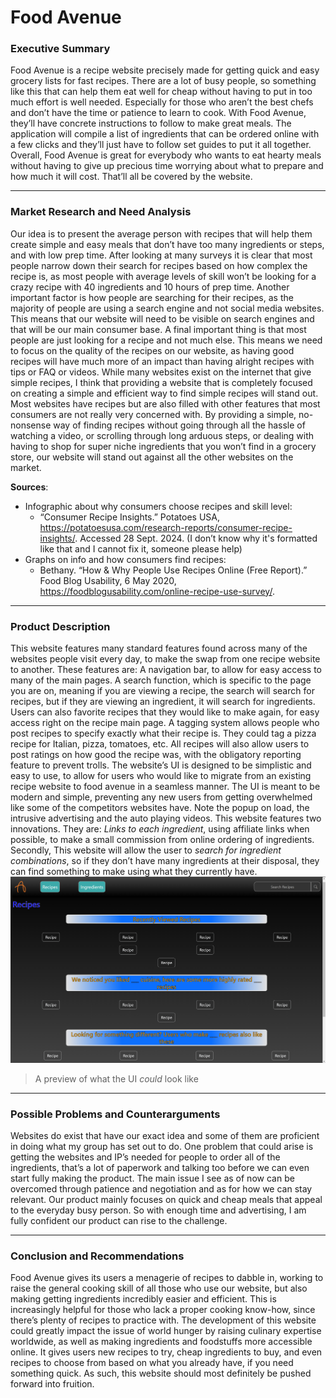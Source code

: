 # Food Avenue

### Executive Summary

Food Avenue is a recipe website precisely made for getting quick and easy grocery lists for fast recipes. There are a lot of busy people, so something like this that can help them eat well for cheap without having to put in too much effort is well needed. Especially for those who aren’t the best chefs and don’t have the time or patience to learn to cook. With Food Avenue, they’ll have concrete instructions to follow to make great meals. The application will compile a list of ingredients that can be ordered online with a few clicks and they’ll just have to follow set guides to put it all together. Overall, Food Avenue is great for everybody who wants to eat hearty meals without having to give up precious time worrying about what to prepare and how much it will cost. That’ll all be covered by the website.

---

### Market Research and Need Analysis

Our idea is to present the average person with recipes that will help them create simple and easy meals that don’t have too many ingredients or steps, and with low prep time. After looking at many surveys it is clear that most people narrow down their search for recipes based on how complex the recipe is, as most people with average levels of skill won’t be looking for a crazy recipe with 40 ingredients and 10 hours of prep time. Another important factor is how people are searching for their recipes, as the majority of people are using a search engine and not social media websites. This means that our website will need to be visible on search engines and that will be our main consumer base. A final important thing is that most people are just looking for a recipe and not much else. This means we need to focus on the quality of the recipes on our website, as having good recipes will have much more of an impact than having alright recipes with tips or FAQ or videos. 
While many websites exist on the internet that give simple recipes, I think that providing a website that is completely focused on creating a simple and efficient way to find simple recipes will stand out. Most websites have recipes but are also filled with other features that most consumers are not really very concerned with. By providing a simple, no-nonsense way of finding recipes without going through all the hassle of watching a video, or scrolling through long arduous steps, or dealing with having to shop for super niche ingredients that you won’t find in a grocery store, our website will stand out against all the other websites on the market.

**Sources**: 
- Infographic about why consumers choose recipes and skill level:
  - “Consumer Recipe Insights.” Potatoes USA, https://potatoesusa.com/research-reports/consumer-recipe-insights/. Accessed 28 Sept. 2024.
(I don’t know why it's formatted like that and I cannot fix it, someone please help)
- Graphs on info and how consumers find recipes:
  - Bethany. “How & Why People Use Recipes Online (Free Report).” Food Blog Usability, 6 May 2020, https://foodblogusability.com/online-recipe-use-survey/.

---

### Product Description

This website features many standard features found across many of the websites people visit every day, to make the swap from one recipe website to another. These features are: A navigation bar, to allow for easy access to many of the main pages. A search function, which is specific to the page you are on, meaning if you are viewing a recipe, the search will search for recipes, but if they are viewing an ingredient, it will search for ingredients. Users can also favorite recipes that they would like to make again, for easy access right on the recipe main page. A tagging system allows people who post recipes to specify exactly what their recipe is. They could tag a pizza recipe for Italian, pizza, tomatoes, etc. All recipes will also allow users to post ratings on how good the recipe was, with the obligatory reporting feature to prevent trolls.
The website’s UI is designed to be simplistic and easy to use, to allow for users who would like to migrate from an existing recipe website to food avenue in a seamless manner. The UI is meant to be modern and simple, preventing any new users from getting overwhelmed like some of the competitors websites have. Note the popup on load, the intrusive advertising and the auto playing videos. 
This website features two innovations. They are: *Links to each ingredient*, using affiliate links when possible, to make a small commission from online ordering of ingredients. Secondly, This website will allow the user to *search for ingredient combinations*, so if they don’t have many ingredients at their disposal, they can find something to make using what they currently have.
<br>
![ExampleUI](ExampleUI)
> A preview of what the UI *could* look like
---

### Possible Problems and Counterarguments

Websites do exist that have our exact idea and some of them are proficient in doing what my group has set out to do. One problem that could arise is getting the websites and IP’s needed for people to order all of the ingredients, that’s a lot of paperwork and talking too before we can even start fully making the product.  The main issue I see as of now can be overcomed through patience and negotiation and as for how we can stay relevant. Our product mainly focuses on quick and cheap meals that appeal to the everyday busy person. So with enough time and advertising, I am fully confident our product can rise to the challenge. 

---

### Conclusion and Recommendations

Food Avenue gives its users a menagerie of recipes to dabble in, working to raise the general cooking skill of all those who use our website, but also making getting ingredients incredibly easier and efficient. This is increasingly helpful for those who lack a proper cooking know-how, since there’s plenty of recipes to practice with. The development of this website could greatly impact the issue of world hunger by raising culinary expertise worldwide, as well as making ingredients and foodstuffs more accessible online. It gives users new recipes to try, cheap ingredients to buy, and even recipes to choose from based on what you already have, if you need something quick. As such, this website should most definitely be pushed forward into fruition.
